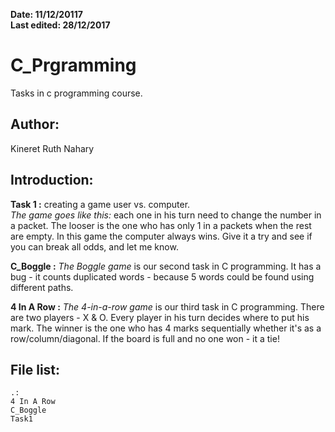 **Date: 11/12/20117**  
**Last edited: 28/12/2017**

C_Prgramming
=
Tasks in c programming course. 

Author:
--
Kineret Ruth Nahary

Introduction:
--
**Task 1 :**
creating a game user vs. computer.  
*The game goes like this:* each one in his turn need to change the number in a packet.
The looser is the one who has only 1 in a packets when the rest are empty.
In this game the computer always wins. 
Give it a try and see if you can break all odds, and let me know.

**C_Boggle :**
*The Boggle game* is our second task in C programming.
It has a bug - it counts duplicated words - because 5 words could be found using different paths.

**4 In A Row :**
*The 4-in-a-row game* is our third task in C programming.
There are two players - X & O.
Every player in his turn decides where to put his mark.
The winner is the one who has 4 marks sequentially whether it's as a row/column/diagonal.
If the board is full and no one won - it a tie!

File list:
--

```  
.:    
4 In A Row
C_Boggle
Task1
```
